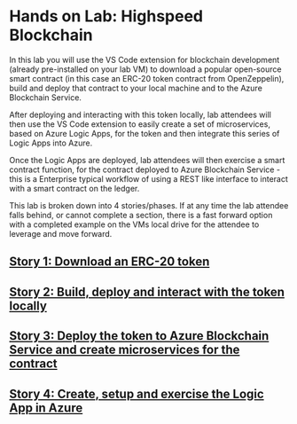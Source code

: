 # Hands on Lab: Highspeed Blockchain

In this lab you will use the VS Code extension for blockchain development (already pre-installed on your lab VM) to download a popular open-source smart contract (in this case an ERC-20 token contract from OpenZeppelin), build and deploy that contract to your local machine and to the Azure Blockchain Service.

After deploying and interacting with this token locally, lab attendees will then use the VS Code extension to easily create a set of microservices, based on Azure Logic Apps, for the token and then integrate this series of Logic Apps into Azure. 

Once the Logic Apps are deployed, lab attendees will then exercise a smart contract function, for the contract deployed to Azure Blockchain Service - this is a Enterprise typical workflow of using a REST like interface to interact with a smart contract on the ledger.

This lab is broken down into 4 stories/phases. If at any time the lab attendee falls behind, or cannot complete a section, there is a fast forward option with a completed example on the VMs local drive for the attendee to leverage and move forward.

## [Story 1: Download an ERC-20 token](./story1/story1.md)

## [Story 2: Build, deploy and interact with the token locally](./story2/story2.md)

## [Story 3: Deploy the token to Azure Blockchain Service and create microservices for the contract](./story3/story3.md)

## [Story 4: Create, setup and exercise the Logic App in Azure](./story4/story4.md)